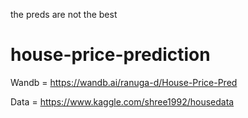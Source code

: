 the preds are not the best
# house-price-prediction

Wandb = https://wandb.ai/ranuga-d/House-Price-Pred

Data = https://www.kaggle.com/shree1992/housedata
